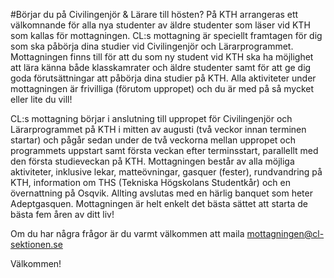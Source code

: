#Börjar du på Civilingenjör & Lärare till hösten?
På KTH arrangeras ett välkomnande för alla nya studenter av äldre studenter som läser vid KTH som kallas för mottagningen. CL:s mottagning är speciellt framtagen för dig som ska påbörja dina studier vid Civilingenjör och Lärarprogrammet. Mottagningen finns till för att du som ny student vid KTH ska ha möjlighet att lära känna både klasskamrater och äldre studenter samt för att ge dig goda förutsättningar att påbörja dina studier på KTH. Alla aktiviteter under mottagningen är frivilliga (förutom uppropet) och du är med på så mycket eller lite du vill!

CL:s mottagning börjar i anslutning till uppropet för Civilingenjör och Lärarprogrammet på KTH i mitten av augusti (två veckor innan terminen startar) och pågår sedan under de två veckorna mellan uppropet och programmets uppstart samt första veckan efter terminsstart, parallellt med den första studieveckan på KTH. Mottagningen består av alla möjliga aktiviteter, inklusive lekar, matteövningar, gasquer (fester), rundvandring på KTH, information om THS (Tekniska Högskolans Studentkår) och en övernattning på Osqvik. Allting avslutas med en härlig banquet som heter Adeptgasquen. Mottagningen är helt enkelt det bästa sättet att starta de bästa fem åren av ditt liv!

Om du har några frågor är du varmt välkommen att maila mottagningen@cl-sektionen.se 

Välkommen!
